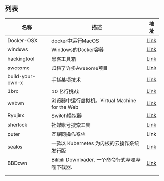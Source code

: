 ## 列表

| 名称               | 描述                                    | 地址                                                          |
| ---------------- | ------------------------------------- | ----------------------------------------------------------- |
| Docker-OSX       | docker中运行MacOS                        | [Link](https://github.com/sickcodes/Docker-OSX)             |
| windows          | Windows的Docker容器                      | [Link](https://github.com/dockur/windows)                   |
| hackingtool      | 黑客工具箱                                 | [Link](https://github.com/Z4nzu/hackingtool)                |
| awesome          | 归档了许多Awesome项目                        | [Link](https://github.com/sindresorhus/awesome)             |
| build-your-own-x | 手搓某项技术                                | [Link](https://github.com/codecrafters-io/build-your-own-x) |
| 1brc             | 10 亿行挑战                               | [Link](https://github.com/gunnarmorling/1brc)               |
| webvm            | 浏览器中运行虚拟机。Virtual Machine for the Web | [Link](https://github.com/leaningtech/webvm)                |
| Ryujinx          | Switch模拟器                             | [Link](https://github.com/Ryubing/Ryujinx)                  |
| sherlock         | 社媒账号搜索工具                              | [Link](https://github.com/sherlock-project/sherlock)        |
| puter            | 互联网操作系统                               | [Link](https://github.com/HeyPuter/puter)                   |
| sealos           | 一款以 Kubernetes 为内核的云操作系统发行版           | [Link](https://github.com/labring/sealos)                   |
| BBDown           | Bilibili Downloader. 一个命令行式哔哩哔哩下载器.   | [Link](https://github.com/nilaoda/BBDown)                   |
|                  |                                       |                                                             |
|                  |                                       |                                                             |
